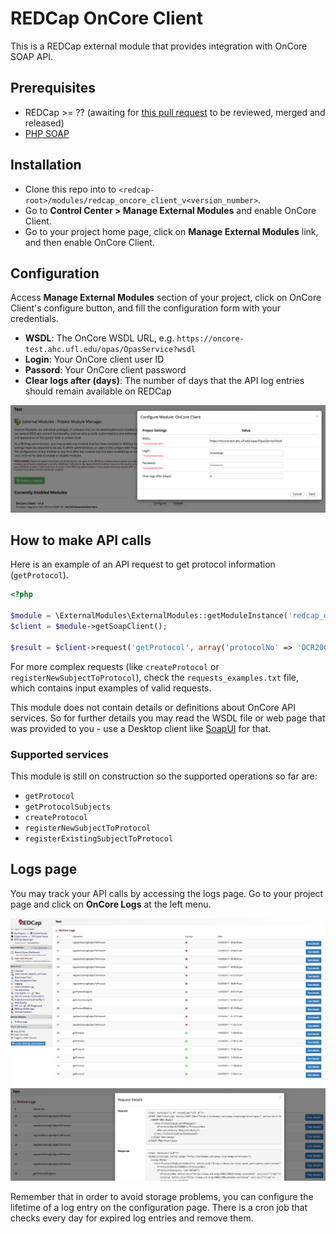 # REDCap OnCore Client
This is a REDCap external module that provides integration with OnCore SOAP API.

## Prerequisites
- REDCap >= ?? (awaiting for [this pull request](https://github.com/vanderbilt/redcap-external-modules/pull/74) to be reviewed, merged and released)
- [PHP SOAP](http://php.net/manual/en/book.soap.php)

## Installation
- Clone this repo into to `<redcap-root>/modules/redcap_oncore_client_v<version_number>`.
- Go to **Control Center > Manage External Modules** and enable OnCore Client.
- Go to your project home page, click on **Manage External Modules** link, and then enable OnCore Client.

## Configuration
Access **Manage External Modules** section of your project, click on OnCore Client's configure button, and fill the configuration form with your credentials.

- **WSDL**: The OnCore WSDL URL, e.g. `https://oncore-test.ahc.ufl.edu/opas/OpasService?wsdl`
- **Login**: Your OnCore client user ID
- **Passord**: Your OnCore client password
- **Clear logs after (days)**: The number of days that the API log entries should remain available on REDCap

![Config form](img/config_form.png)

## How to make API calls

Here is an example of an API request to get protocol information (`getProtocol`).

```php
<?php

$module = \ExternalModules\ExternalModules::getModuleInstance('redcap_oncore_client', 'v1.0');
$client = $module->getSoapClient();

$result = $client->request('getProtocol', array('protocolNo' => 'OCR20002'));
```

For more complex requests (like `createProtocol` or `registerNewSubjectToProtocol`), check the `requests_examples.txt` file, which contains input examples of valid requests.

This module does not contain details or definitions about OnCore API services. So for further details you may read the WSDL file or web page that was provided to you - use a Desktop client like [SoapUI](https://www.soapui.org/) for that.

### Supported services
This module is still on construction so the supported operations so far are:

- `getProtocol`
- `getProtocolSubjects`
- `createProtocol`
- `registerNewSubjectToProtocol`
- `registerExistingSubjectToProtocol`

## Logs page
You may track your API calls by accessing the logs page. Go to your project page and click on **OnCore Logs** at the left menu.

![Logs page list](img/logs_page.png)
![Request](img/request_details.png)

Remember that in order to avoid storage problems, you can configure the lifetime of a log entry on the configuration page. There is a cron job that checks every day for expired log entries and remove them.
